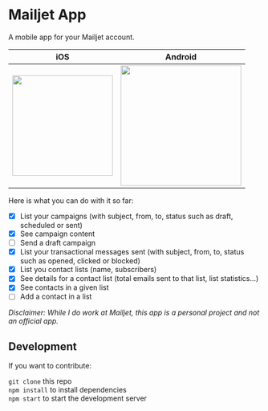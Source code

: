 # Mailjet App

A mobile app for your Mailjet account. 

iOS            |  Android
:-------------------------:|:-------------------------:
<img src="https://image.ibb.co/kL1Ttc/output2.gif" width="200" />  |  <img src="https://image.ibb.co/j7nUzH/Android.gif" width="240" />

Here is what you can do with it so far: 

- [x] List your campaigns (with subject, from, to, status such as draft, scheduled or sent)
- [x] See campaign content
- [ ] Send a draft campaign
- [x] List your transactional messages sent (with subject, from, to, status such as opened, clicked or blocked)
- [x] List you contact lists (name, subscribers)
- [x] See details for a contact list (total emails sent to that list, list statistics...)
- [x] See contacts in a given list
- [ ] Add a contact in a list

*Disclaimer: While I do work at Mailjet, this app is a personal project and not an official app.*

## Development

If you want to contribute:

`git clone` this repo  
`npm install` to install dependencies  
`npm start` to start the development server